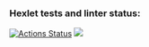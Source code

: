 ### Hexlet tests and linter status:
[![Actions Status](https://github.com/Natali7772222/frontend-project-lvl1/workflows/hexlet-check/badge.svg)](https://github.com/Natali7772222/frontend-project-lvl1/actions)
<a href="https://codeclimate.com/github/Natali7772222/frontend-project-lvl1/maintainability"><img src="https://api.codeclimate.com/v1/badges/f7375cd585fb7adc3218/maintainability" /></a>

<script id="asciicast-9YzdPsq2Pfg7bx7TEVmQt0r0H" src="https://asciinema.org/a/9YzdPsq2Pfg7bx7TEVmQt0r0H.js" async></script>
